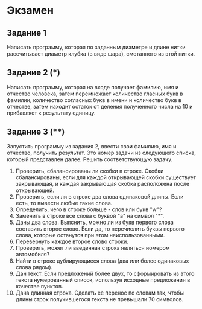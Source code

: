 # Экзамен

## Задание 1

Написать программу, которая по заданным диаметре и длине нитки рассчитывает диаметр клубка (в виде шара), смотанного из этой нитки.

## Задание 2 (*)

Написать программу, которая на входе получает фамилию, имя и отчество человека, затем перемножает количество гласных букв в фамилии, количество согласных букв в имени и количество букв в отчестве, затем находит остаток от деления полученного числа на 10 и прибавляет к результату единицу.

## Задание 3 (**)

Запустить программу из задания 2, ввести свои фамилию, имя и отчество, получить результат. Это номер задачи из следующего списка, который представлен далее. Решить соответствующую задачу.

1. Проверить, сбалансированы ли скобки в строке. Скобки сбалансированы, если для каждой открывающей скобки существует закрывающая, и каждая закрывающая скобка расположена после открывающей.
2. Проверить, если ли в строке два слова одинаковой длины. Если есть, то вывести любые такие слова.
3. Определить, чего в строке больше - слов или букв "w"?
4. Заменить в строке все слова с буквой "a" на символ "*".
5. Даны два слова. Выяснить, можно ли из букв первого слова составить второе слово. Если да, то перечислить буквы первого слова, которые останутся при этом неиспользованными.
6. Перевернуть каждое второе слово строки.
7. Проверить, может ли введенная строка являться номером автомобиля?
8. Найти в строке дублирующиеся слова (два или более одинаковых слова рядом).
9. Дан текст. Если предложений более двух, то сформировать из этого текста нумерованный список, используя исходные предложения в качестве пунктов.
10. Дана длинная строка. Сделать ее перенос по словам так, чтобы длины строк получившегося текста не превышали 70 символов.
